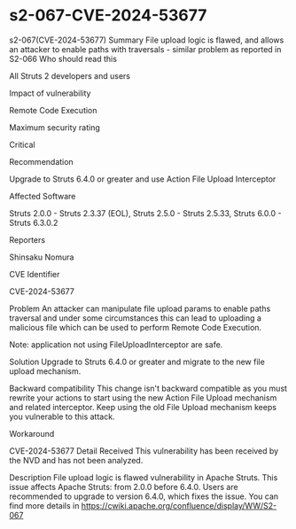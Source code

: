 # s2-067-CVE-2024-53677
s2-067(CVE-2024-53677)
Summary
File upload logic is flawed, and allows an attacker to enable paths with traversals - similar problem as reported in S2-066
Who should read this

All Struts 2 developers and users

Impact of vulnerability

Remote Code Execution

Maximum security rating

Critical

Recommendation

Upgrade to Struts 6.4.0 or greater and use Action File Upload Interceptor

Affected Software

Struts 2.0.0 - Struts 2.3.37 (EOL), Struts 2.5.0 - Struts 2.5.33, Struts 6.0.0 - Struts 6.3.0.2

Reporters

Shinsaku Nomura

CVE Identifier

CVE-2024-53677

Problem
An attacker can manipulate file upload params to enable paths traversal and under some circumstances this can lead to uploading a malicious file which can be used to perform Remote Code Execution.

Note: application not using FileUploadInterceptor are safe.

Solution
Upgrade to Struts 6.4.0 or greater and migrate to the new file upload mechanism.

Backward compatibility
This change isn't backward compatible as you must rewrite your actions to start using the new Action File Upload mechanism and related interceptor. Keep using the old File Upload mechanism keeps you vulnerable to this attack.

Workaround

CVE-2024-53677 Detail
Received
This vulnerability has been received by the NVD and has not been analyzed.

Description
File upload logic is flawed vulnerability in Apache Struts. This issue affects Apache Struts: from 2.0.0 before 6.4.0. Users are recommended to upgrade to version 6.4.0, which fixes the issue. You can find more details in  https://cwiki.apache.org/confluence/display/WW/S2-067







